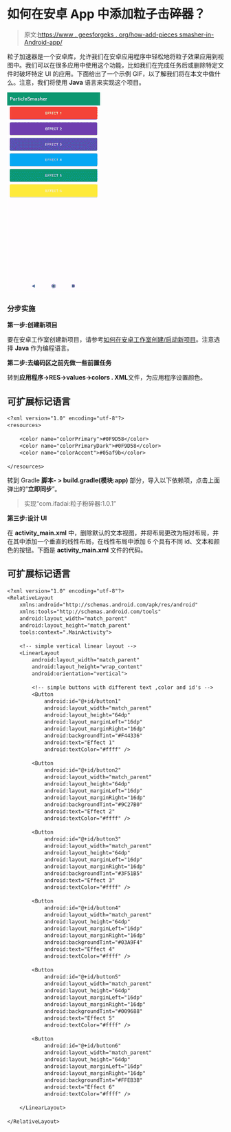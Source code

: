 # 如何在安卓 App 中添加粒子击碎器？

> 原文:[https://www . geesforgeks . org/how-add-pieces smasher-in-Android-app/](https://www.geeksforgeeks.org/how-to-add-particlesmasher-in-android-app/)

粒子加速器是一个安卓库，允许我们在安卓应用程序中轻松地将粒子效果应用到视图中。我们可以在很多应用中使用这个功能，比如我们在完成任务后或删除特定文件时破坏特定 UI 的应用。下面给出了一个示例 GIF，以了解我们将在本文中做什么。注意，我们将使用 **Java** 语言来实现这个项目。

![Add ParticleSmasher in Android App Sample GIF](img/1bcac2ec9700b55ee9d298d67b8d8cab.png)

### **分步实施**

**第一步:创建新项目**

要在安卓工作室创建新项目，请参考[如何在安卓工作室创建/启动新项目](https://www.geeksforgeeks.org/android-how-to-create-start-a-new-project-in-android-studio/)。注意选择 **Java** 作为编程语言。

**第二步:去编码区之前先做一些前置任务**

转到**应用程序->RES->values->colors . XML**文件，为应用程序设置颜色。

## 可扩展标记语言

```
<?xml version="1.0" encoding="utf-8"?>
<resources>

    <color name="colorPrimary">#0F9D58</color>
    <color name="colorPrimaryDark">#0F9D58</color>
    <color name="colorAccent">#05af9b</color>

</resources>
```

转到 Gradle **脚本- > build.gradle(模块:app)** 部分，导入以下依赖项，点击上面弹出的“**立即同步**”。

> 实现“com.ifadai:粒子粉碎器:1.0.1”

**第三步:设计 UI**

在 **activity_main.xml** 中，删除默认的文本视图，并将布局更改为相对布局，并在其中添加一个垂直的线性布局，在线性布局中添加 6 个具有不同 id、文本和颜色的按钮。下面是 **activity_main.xml** 文件的代码。

## 可扩展标记语言

```
<?xml version="1.0" encoding="utf-8"?>
<RelativeLayout
    xmlns:android="http://schemas.android.com/apk/res/android"
    xmlns:tools="http://schemas.android.com/tools"
    android:layout_width="match_parent"
    android:layout_height="match_parent"
    tools:context=".MainActivity">

    <!-- simple vertical linear layout -->
    <LinearLayout
        android:layout_width="match_parent"
        android:layout_height="wrap_content"
        android:orientation="vertical">

        <!-- simple buttons with different text ,color and id's -->
        <Button
            android:id="@+id/button1"
            android:layout_width="match_parent"
            android:layout_height="64dp"
            android:layout_marginLeft="16dp"
            android:layout_marginRight="16dp"
            android:backgroundTint="#F44336"
            android:text="Effect 1"
            android:textColor="#ffff" />

        <Button
            android:id="@+id/button2"
            android:layout_width="match_parent"
            android:layout_height="64dp"
            android:layout_marginLeft="16dp"
            android:layout_marginRight="16dp"
            android:backgroundTint="#9C27B0"
            android:text="Effect 2"
            android:textColor="#ffff" />

        <Button
            android:id="@+id/button3"
            android:layout_width="match_parent"
            android:layout_height="64dp"
            android:layout_marginLeft="16dp"
            android:layout_marginRight="16dp"
            android:backgroundTint="#3F51B5"
            android:text="Effect 3"
            android:textColor="#ffff" />

        <Button
            android:id="@+id/button4"
            android:layout_width="match_parent"
            android:layout_height="64dp"
            android:layout_marginLeft="16dp"
            android:layout_marginRight="16dp"
            android:backgroundTint="#03A9F4"
            android:text="Effect 4"
            android:textColor="#ffff" />

        <Button
            android:id="@+id/button5"
            android:layout_width="match_parent"
            android:layout_height="64dp"
            android:layout_marginLeft="16dp"
            android:layout_marginRight="16dp"
            android:backgroundTint="#009688"
            android:text="Effect 5"
            android:textColor="#ffff" />

        <Button
            android:id="@+id/button6"
            android:layout_width="match_parent"
            android:layout_height="64dp"
            android:layout_marginLeft="16dp"
            android:layout_marginRight="16dp"
            android:backgroundTint="#FFEB3B"
            android:text="Effect 6"
            android:textColor="#ffff" />

    </LinearLayout>

</RelativeLayout>
```